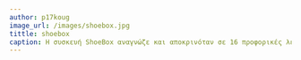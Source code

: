 ```yaml
---
author: p17koug
image_url: /images/shoebox.jpg
tittle: shoebox
caption: Η συσκευή ShoeBox αναγνώζε και αποκρινόταν σε 16 προφορικές λέξεις συμπεριλαμβανομένων των δέκα ψηφίων από "0" έως "9".Όταν ειπώνονταν ένας αριθμός ή μια λέξη όπως "plus","minus" και "total" το ShoeBox έδινε εντολή σε μια μηχανή προσθήκης για τον υπολογισμό και την εκτύπωση απαντήσεων σε απλά αριθμητικά προβλήματα.Λειτουργούσε μιλώντας σε ένα μικρόφωνο, το οποίο μετέτρεπε τη φωνή σε ηλεκτρικούς παλμούς.
---
```

